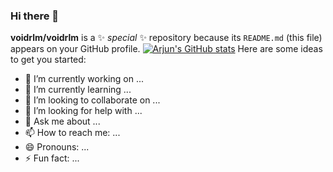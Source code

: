 ### Hi there 👋


**voidrlm/voidrlm** is a ✨ _special_ ✨ repository because its `README.md` (this file) appears on your GitHub profile.
[![Arjun's GitHub stats](https://github-readme-stats.vercel.app/api?username=voidrlm)](https://github.com/voidrlms)
Here are some ideas to get you started:

- 🔭 I’m currently working on ...
- 🌱 I’m currently learning ...
- 👯 I’m looking to collaborate on ...
- 🤔 I’m looking for help with ...
- 💬 Ask me about ...
- 📫 How to reach me: ...
- 😄 Pronouns: ...
- ⚡ Fun fact: ...

